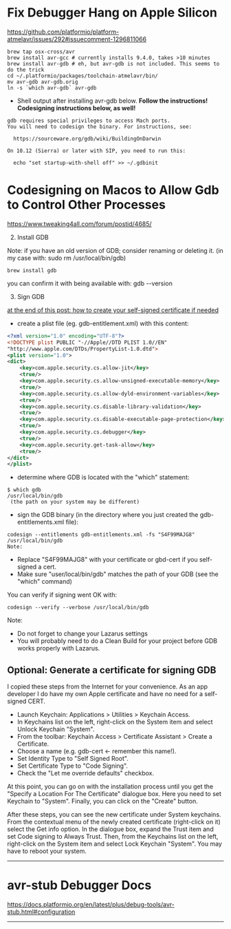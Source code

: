 # Fix Debugger Hang on Apple Silicon
https://github.com/platformio/platform-atmelavr/issues/292#issuecomment-1296811066


```shell
brew tap osx-cross/avr
brew install avr-gcc # currently installs 9.4.0, takes >10 minutes
brew install avr-gdb # eh, but avr-gdb is not included. This seems to do the trick
cd ~/.platformio/packages/toolchain-atmelavr/bin/
mv avr-gdb avr-gdb.orig
ln -s `which avr-gdb` avr-gdb
```


- Shell output after installing avr-gdb below. **Follow the instructions! Codesigning instructions below, as well!**


```shell
gdb requires special privileges to access Mach ports.
You will need to codesign the binary. For instructions, see:

  https://sourceware.org/gdb/wiki/BuildingOnDarwin

On 10.12 (Sierra) or later with SIP, you need to run this:

  echo "set startup-with-shell off" >> ~/.gdbinit
  ```


  # Codesigning on Macos to Allow Gdb to Control Other Processes
  https://www.tweaking4all.com/forum/postid/4685/

2. Install GDB

Note: if you have an old version of GDB; consider renaming or deleting it.
(in my case with: sudo rm /usr/local/bin/gdb)
```shell
brew install gdb
```
you can confirm it with being available with:
gdb --version

3. Sign GDB

[at the end of this post: how to create your self-signed certificate if needed](#Optional-Generate-a-certificate-for-signing-GDB)

- create a plist file (eg. gdb-entitlement.xml) with this content:
```xml
<?xml version="1.0" encoding="UTF-8"?>
<!DOCTYPE plist PUBLIC "-//Apple//DTD PLIST 1.0//EN"
"http://www.apple.com/DTDs/PropertyList-1.0.dtd">
<plist version="1.0">
<dict>
    <key>com.apple.security.cs.allow-jit</key>
    <true/>
    <key>com.apple.security.cs.allow-unsigned-executable-memory</key>
    <true/>
    <key>com.apple.security.cs.allow-dyld-environment-variables</key>
    <true/>
    <key>com.apple.security.cs.disable-library-validation</key>
    <true/>
    <key>com.apple.security.cs.disable-executable-page-protection</key>
    <true/>
    <key>com.apple.security.cs.debugger</key>
    <true/>
    <key>com.apple.security.get-task-allow</key>
    <true/>
</dict>
</plist>
```
- determine where GDB is located with the "which" statement:
```shell
$ which gdb   
/usr/local/bin/gdb
 (the path on your system may be different)
```
 - sign the GDB binary (in the directory where you just created the gdb-entitlements.xml file):
```shell
codesign --entitlements gdb-entitlements.xml -fs "S4F99MAJG8" /usr/local/bin/gdb
Note:
```

- Replace "S4F99MAJG8" with your certificate or gbd-cert if you self-signed a cert.
- Make sure "user/local/bin/gdb" matches the path of your GDB (see the "which" command)

You can verify if signing went OK with:

```shell 
codesign --verify --verbose /usr/local/bin/gdb
``` 

 

Note:

- Do not forget to change your Lazarus settings
- You will probably need to do a Clean Build for your project before GDB works properly with Lazarus.

 


## Optional: Generate a certificate for signing GDB

I copied these steps from the Internet for your convenience.
As an app developer I do have my own Apple certificate and have no need for a self-signed CERT.

- Launch Keychain: Applications > Utilities > Keychain Access.
- In Keychains list on the left, right-click on the System item and select Unlock Keychain "System".
- From the toolbar: Keychain Access > Certificate Assistant > Create a Certificate.
- Choose a name (e.g. gdb-cert <- remember this name!).
- Set Identity Type to "Self Signed Root".
- Set Certificate Type to "Code Signing".
- Check the "Let me override defaults" checkbox.

At this point, you can go on with the installation process until you get the "Specify a Location For The Certificate" dialogue box. Here you need to set Keychain to "System". Finally, you can click on the "Create" button.

After these steps, you can see the new certificate under System keychains.
From the contextual menu of the newly created certificate (right-click on it) select the Get info option.
In the dialogue box, expand the Trust item and set Code signing to Always Trust.
Then, from the Keychains list on the left, right-click on the System item and select Lock Keychain "System".
You may have to reboot your system.
________________________________________________________________________________

  # avr-stub Debugger Docs
  https://docs.platformio.org/en/latest/plus/debug-tools/avr-stub.html#configuration

________________________________________________________________________________

